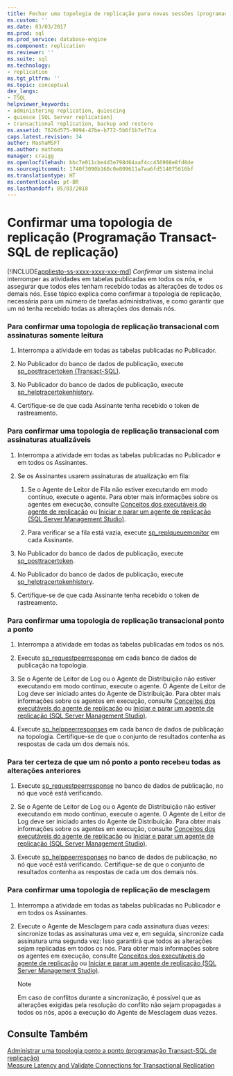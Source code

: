 ```yaml
---
title: Fechar uma topologia de replicação para novas sessões (programação Transact-SQL de replicação) | Microsoft Docs
ms.custom: ''
ms.date: 03/03/2017
ms.prod: sql
ms.prod_service: database-engine
ms.component: replication
ms.reviewer: ''
ms.suite: sql
ms.technology:
- replication
ms.tgt_pltfrm: ''
ms.topic: conceptual
dev_langs:
- TSQL
helpviewer_keywords:
- administering replication, quiescing
- quiesce [SQL Server replication]
- transactional replication, backup and restore
ms.assetid: 7626d575-9994-47be-b772-5b6f1b7ef7ca
caps.latest.revision: 34
author: MashaMSFT
ms.author: mathoma
manager: craigg
ms.openlocfilehash: bbc7e011cbe4d3e798d64aaf4cc456908e8fd8de
ms.sourcegitcommit: 1740f3090b168c0e809611a7aa6fd514075616bf
ms.translationtype: HT
ms.contentlocale: pt-BR
ms.lasthandoff: 05/03/2018
---
```

# <a name="quiesce-a-replication-topology-replication-transact-sql-programming"></a>Confirmar uma topologia de replicação (Programação Transact-SQL de replicação)
[!INCLUDE[appliesto-ss-xxxx-xxxx-xxx-md](../../../includes/appliesto-ss-xxxx-xxxx-xxx-md.md)]
  *Confirmar* um sistema inclui interromper as atividades em tabelas publicadas em todos os nós, e assegurar que todos eles tenham recebido todas as alterações de todos os demais nós. Esse tópico explica como confirmar a topologia de replicação, necessária para um número de tarefas administrativas, e como garantir que um nó tenha recebido todas as alterações dos demais nós.  
  
### <a name="to-quiesce-a-transactional-replication-topology-with-read-only-subscriptions"></a>Para confirmar uma topologia de replicação transacional com assinaturas somente leitura  
  
1.  Interrompa a atividade em todas as tabelas publicadas no Publicador.  
  
2.  No Publicador do banco de dados de publicação, execute [sp_posttracertoken &#40;Transact-SQL&#41;](../../../relational-databases/system-stored-procedures/sp-posttracertoken-transact-sql.md).  
  
3.  No Publicador do banco de dados de publicação, execute [sp_helptracertokenhistory](../../../relational-databases/system-stored-procedures/sp-helptracertokenhistory-transact-sql.md).  
  
4.  Certifique-se de que cada Assinante tenha recebido o token de rastreamento.  
  
### <a name="to-quiesce-a-transactional-replication-topology-with-updatable-subscriptions"></a>Para confirmar uma topologia de replicação transacional com assinaturas atualizáveis  
  
1.  Interrompa a atividade em todas as tabelas publicadas no Publicador e em todos os Assinantes.  
  
2.  Se os Assinantes usarem assinaturas de atualização em fila:  
  
    1.  Se o Agente de Leitor de Fila não estiver executando em modo contínuo, execute o agente. Para obter mais informações sobre os agentes em execução, consulte [Conceitos dos executáveis do agente de replicação](../../../relational-databases/replication/concepts/replication-agent-executables-concepts.md) ou [Iniciar e parar um agente de replicação &#40;SQL Server Management Studio&#41;](../../../relational-databases/replication/agents/start-and-stop-a-replication-agent-sql-server-management-studio.md).  
  
    2.  Para verificar se a fila está vazia, execute [sp_replqueuemonitor](../../../relational-databases/system-stored-procedures/sp-replqueuemonitor-transact-sql.md) em cada Assinante.  
  
3.  No Publicador do banco de dados de publicação, execute [sp_posttracertoken](../../../relational-databases/system-stored-procedures/sp-posttracertoken-transact-sql.md).  
  
4.  No Publicador do banco de dados de publicação, execute [sp_helptracertokenhistory](../../../relational-databases/system-stored-procedures/sp-helptracertokenhistory-transact-sql.md).  
  
5.  Certifique-se de que cada Assinante tenha recebido o token de rastreamento.  
  
### <a name="to-quiesce-a-peer-to-peer-transactional-replication-topology"></a>Para confirmar uma topologia de replicação transacional ponto a ponto  
  
1.  Interrompa a atividade em todas as tabelas publicadas em todos os nós.  
  
2.  Execute [sp_requestpeerresponse](../../../relational-databases/system-stored-procedures/sp-requestpeerresponse-transact-sql.md) em cada banco de dados de publicação na topologia.  
  
3.  Se o Agente de Leitor de Log ou o Agente de Distribuição não estiver executando em modo contínuo, execute o agente. O Agente de Leitor de Log deve ser iniciado antes do Agente de Distribuição. Para obter mais informações sobre os agentes em execução, consulte [Conceitos dos executáveis do agente de replicação](../../../relational-databases/replication/concepts/replication-agent-executables-concepts.md) ou [Iniciar e parar um agente de replicação &#40;SQL Server Management Studio&#41;](../../../relational-databases/replication/agents/start-and-stop-a-replication-agent-sql-server-management-studio.md).  
  
4.  Execute [sp_helppeerresponses](../../../relational-databases/system-stored-procedures/sp-helppeerresponses-transact-sql.md) em cada banco de dados de publicação na topologia. Certifique-se de que o conjunto de resultados contenha as respostas de cada um dos demais nós.  
  
### <a name="to-ensure-a-peer-to-peer-node-has-received-all-prior-changes"></a>Para ter certeza de que um nó ponto a ponto recebeu todas as alterações anteriores  
  
1.  Execute [sp_requestpeerresponse](../../../relational-databases/system-stored-procedures/sp-requestpeerresponse-transact-sql.md) no banco de dados de publicação, no nó que você está verificando.  
  
2.  Se o Agente de Leitor de Log ou o Agente de Distribuição não estiver executando em modo contínuo, execute o agente. O Agente de Leitor de Log deve ser iniciado antes do Agente de Distribuição. Para obter mais informações sobre os agentes em execução, consulte [Conceitos dos executáveis do agente de replicação](../../../relational-databases/replication/concepts/replication-agent-executables-concepts.md) ou [Iniciar e parar um agente de replicação &#40;SQL Server Management Studio&#41;](../../../relational-databases/replication/agents/start-and-stop-a-replication-agent-sql-server-management-studio.md).  
  
3.  Execute [sp_helppeerresponses](../../../relational-databases/system-stored-procedures/sp-helppeerresponses-transact-sql.md) no banco de dados de publicação, no nó que você está verificando. Certifique-se de que o conjunto de resultados contenha as respostas de cada um dos demais nós.  
  
### <a name="to-quiesce-a-merge-replication-topology"></a>Para confirmar uma topologia de replicação de mesclagem  
  
1.  Interrompa a atividade em todas as tabelas publicadas no Publicador e em todos os Assinantes.  
  
2.  Execute o Agente de Mesclagem para cada assinatura duas vezes: sincronize todas as assinaturas uma vez e, em seguida, sincronize cada assinatura uma segunda vez: Isso garantirá que todos as alterações sejam replicadas em todos os nós. Para obter mais informações sobre os agentes em execução, consulte [Conceitos dos executáveis do agente de replicação](../../../relational-databases/replication/concepts/replication-agent-executables-concepts.md) ou [Iniciar e parar um agente de replicação &#40;SQL Server Management Studio&#41;](../../../relational-databases/replication/agents/start-and-stop-a-replication-agent-sql-server-management-studio.md).  
  
    > [!NOTE]  
    >  Em caso de conflitos durante a sincronização, é possível que as alterações exigidas pela resolução do conflito não sejam propagadas a todos os nós, após a execução do Agente de Mesclagem duas vezes.  
  
## <a name="see-also"></a>Consulte Também  
 [Administrar uma topologia ponto a ponto &#40;programação Transact-SQL de replicação&#41;](../../../relational-databases/replication/administration/administer-a-peer-to-peer-topology-replication-transact-sql-programming.md)   
 [Measure Latency and Validate Connections for Transactional Replication](../../../relational-databases/replication/monitor/measure-latency-and-validate-connections-for-transactional-replication.md)  
  
  
